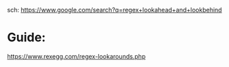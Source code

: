 sch: https://www.google.com/search?q=regex+lookahead+and+lookbehind

# Guide:
https://www.rexegg.com/regex-lookarounds.php
